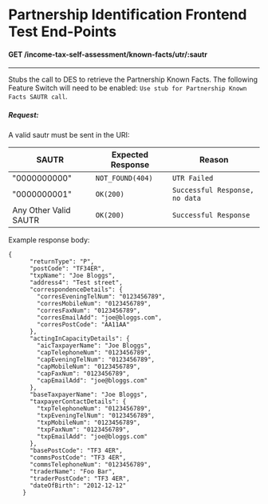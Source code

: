 # Partnership Identification Frontend Test End-Points

#### GET /income-tax-self-assessment/known-facts/utr/:sautr

---
Stubs the call to DES to retrieve the Partnership Known Facts. The following Feature Switch will need to be enabled: `Use stub for Partnership Known Facts SAUTR call`.

##### Request:
A valid sautr must be sent in the URI:

SAUTR                | Expected Response                       | Reason
---------------------|-----------------------------------------|------------------------------
"0000000000"         | ```NOT_FOUND(404)```                    | ```UTR Failed```
"0000000001"         | ```OK(200)```                           |  ```Successful Response, no data```
Any Other Valid SAUTR| ```OK(200)```                           |  ```Successful Response```


Example response body:

```
{
      "returnType": "P",
      "postCode": "TF34ER",
      "txpName": "Joe Bloggs",
      "address4": "Test street",
      "correspondenceDetails": {
        "corresEveningTelNum": "0123456789",
        "corresMobileNum": "0123456789",
        "corresFaxNum": "0123456789",
        "corresEmailAdd": "joe@bloggs.com",
        "corresPostCode": "AA11AA"
      },
      "actingInCapacityDetails": {
        "aicTaxpayerName": "Joe Bloggs",
        "capTelephoneNum": "0123456789",
        "capEveningTelNum": "0123456789",
        "capMobileNum": "0123456789",
        "capFaxNum": "0123456789",
        "capEmailAdd": "joe@bloggs.com"
      },
      "baseTaxpayerName": "Joe Bloggs",
      "taxpayerContactDetails": {
        "txpTelephoneNum": "0123456789",
        "txpEveningTelNum": "0123456789",
        "txpMobileNum": "0123456789",
        "txpFaxNum": "0123456789",
        "txpEmailAdd": "joe@bloggs.com"
      },
      "basePostCode": "TF3 4ER",
      "commsPostCode": "TF3 4ER",
      "commsTelephoneNum": "0123456789",
      "traderName": "Foo Bar",
      "traderPostCode": "TF3 4ER",
      "dateOfBirth": "2012-12-12"
    }
```